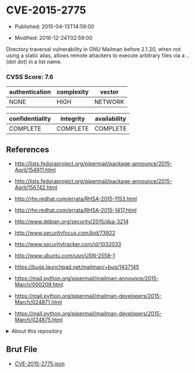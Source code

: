 # CVE-2015-2775

- Published: 2015-04-13T14:59:00

- Modified: 2016-12-24T02:59:00

Directory traversal vulnerability in GNU Mailman before 2.1.20, when not using a static alias, allows remote attackers to execute arbitrary files via a .. (dot dot) in a list name.

### CVSS Score: **7.6**

| authentication | complexity | vector |
| --- | --- | --- |
| NONE | HIGH | NETWORK |

| confidentiality | integrity | availability |
| --- | --- | --- |
| COMPLETE | COMPLETE | COMPLETE |

## References

* http://lists.fedoraproject.org/pipermail/package-announce/2015-April/154911.html

* http://lists.fedoraproject.org/pipermail/package-announce/2015-April/156742.html

* http://rhn.redhat.com/errata/RHSA-2015-1153.html

* http://rhn.redhat.com/errata/RHSA-2015-1417.html

* http://www.debian.org/security/2015/dsa-3214

* http://www.securityfocus.com/bid/73922

* http://www.securitytracker.com/id/1032033

* http://www.ubuntu.com/usn/USN-2558-1

* https://bugs.launchpad.net/mailman/+bug/1437145

* https://mail.python.org/pipermail/mailman-announce/2015-March/000209.html

* https://mail.python.org/pipermail/mailman-developers/2015-March/024871.html

* https://mail.python.org/pipermail/mailman-developers/2015-March/024875.html

<details>
<summary>About this repository</summary> 

  This repository is part of the project [Live Hack CVE](https://github.com/Live-Hack-CVE). Main website can be found [www.live-hack.org](https://www.live-hack.org) 
  
  Made by [Sn0wAlice](https://github.com/Sn0wAlice) for the people that care about security and need to have a feed of the latest CVEs. Hope you enjoy it, don't forget to star the repo and follow me on [Twitter](https://twitter.com/Sn0wAlice) and [Github](https://github.com/Sn0wAlice). And that is my [personnal website](https://www.alice-snow.me/)

  - [Home Page](https://github.com/Live-Hack-CVE)
  - [Framework](https://github.com/Live-Hack-CVE/cve-framework)
  - [CVE database](https://github.com/Live-Hack-CVE/full_database)
  - [Changelog](https://github.com/Live-Hack-CVE/Changelog)
</details>

## Brut File

* [CVE-2015-2775.json](https://raw.githubusercontent.com/Live-Hack-CVE/full_database/main/cves/2015/CVE-2015-2775.json)

